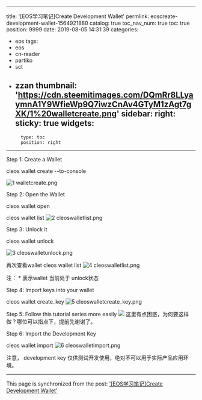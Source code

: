 
---
title: '[EOS学习笔记]Create Development Wallet'
permlink: eoscreate-development-wallet-1564921880
catalog: true
toc_nav_num: true
toc: true
position: 9999
date: 2019-08-05 14:31:39
categories:
- eos
tags:
- eos
- cn-reader
- partiko
- sct
- zzan
thumbnail: 'https://cdn.steemitimages.com/DQmRr8LLyaymnA1Y9WfieWp9Q7iwzCnAv4GTyM1zAgt7gXK/1%20walletcreate.png'
sidebar:
    right:
        sticky: true
widgets:
    -
        type: toc
        position: right
---


Step 1: Create a Wallet

cleos wallet create --to-console

![1 walletcreate.png](https://cdn.steemitimages.com/DQmRr8LLyaymnA1Y9WfieWp9Q7iwzCnAv4GTyM1zAgt7gXK/1%20walletcreate.png)

Step 2: Open the Wallet

cleos wallet open

cleos wallet list
![2 cleoswalletlist.png](https://cdn.steemitimages.com/DQmQDvV2XuKMJgaYUiZprx9exSbGFUCkMGCRiEnkeCKEHCg/2%20cleoswalletlist.png)

Step 3: Unlock it

cleos wallet unlock

![3 cleoswalletunlock.png](https://cdn.steemitimages.com/DQmdZeQE84y4m33tnriJUzD49GMReMfUi1X34RWYfFkHG9b/3%20cleoswalletunlock.png)

再次查看wallet
cleos wallet list
![4 cleoswalletlist.png](https://cdn.steemitimages.com/DQmQmzckmH61bDbCvYfcntW763ucRjdPgkYGG8m1kb3Tq4U/4%20cleoswalletlist.png)

注： * 表示wallet 当前处于 unlock状态

Step 4: Import keys into your wallet

cleos wallet create_key
![5 cleoswalletcreate_key.png](https://cdn.steemitimages.com/DQmTpVuWM24F5KFyQk7zUsoHUTGxQF6sqbGN2QpzMnL4YZ3/5%20cleoswalletcreate_key.png)

Step 5: Follow this tutorial series more easily
![](https://cdn.steemitimages.com/DQmTyPBYMxaAkYvaKGLjF1fQ1N9UsYc8et1oinZmzHraHhx/image.png)
这里有点困惑，为何要这样做？哪位可以指点下，提前先谢谢了。

Step 6: Import the Development Key

cleos wallet import
![6 cleoswalletimport.png](https://cdn.steemitimages.com/DQmWDVS2m6atY6TC1PFwV88aVeeFRkvE7K8kRfoaeDPCFz3/6%20cleoswalletimport.png)

注意，
development key 仅供测试开发使用，绝对不可以用于实际产品应用环境。

- - -

This page is synchronized from the post: ['[EOS学习笔记]Create Development Wallet'](https://steemit.com/@rivalhw/eoscreate-development-wallet-1564921880)
